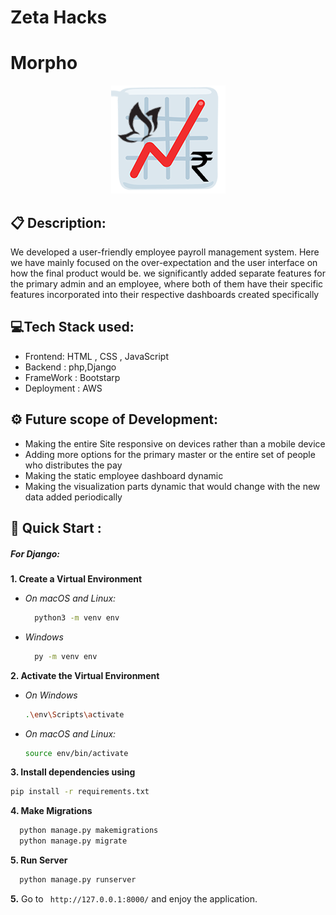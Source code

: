 #  Zeta Hacks
# Morpho
 <p align="center"><img src="https://github.com/adarshvulli/zetaHacks2021/blob/main/static/assets/img/final%20logo.png"></p>
        

## 📋 Description:
We developed a user-friendly employee payroll management system. Here we have mainly focused on the over-expectation and the user interface on how the final product would be. we significantly added separate features for the primary admin and an employee, where both of them have their specific features incorporated into their respective dashboards created specifically 

## 💻Tech Stack used:
- Frontend: HTML , CSS , JavaScript
- Backend : php,Django
- FrameWork : Bootstarp
- Deployment : AWS

## ⚙ Future scope of Development:
- Making the entire Site responsive on devices rather than a mobile device
- Adding more options for the primary master or the entire set of people who distributes the pay 
- Making the static employee dashboard dynamic 
- Making the visualization parts dynamic that would change with the new data added periodically 

## 🚀 Quick Start :

##### For Django:
**1. Create a Virtual Environment**

- *On macOS and Linux:*
  ```bash
    python3 -m venv env
  ```
- *Windows*
  ```bash
    py -m venv env
  ````

**2. Activate the Virtual Environment**
  - *On Windows*
    ```bash
    .\env\Scripts\activate
    ```
  - *On macOS and Linux:*
    ```bash
    source env/bin/activate
    ```

**3. Install dependencies using**
```bash
pip install -r requirements.txt
```

**4. Make Migrations**

```bash
  python manage.py makemigrations
  python manage.py migrate
```
**5. Run Server**

```bash
  python manage.py runserver
```

**5.** Go to ` http://127.0.0.1:8000/` and enjoy the application.


